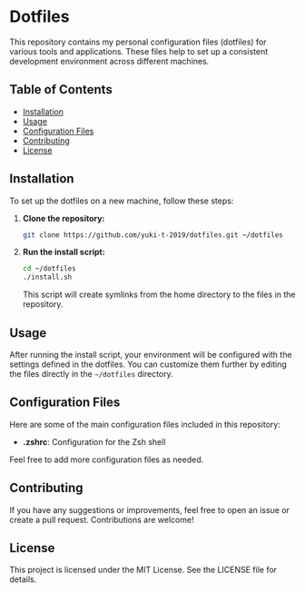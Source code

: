 # Dotfiles
This repository contains my personal configuration files (dotfiles) for various tools and applications. These files help to set up a consistent development environment across different machines.

## Table of Contents
- [Installation](#installation)
- [Usage](#usage)
- [Configuration Files](#configuration-files)
- [Contributing](#contributing)
- [License](#license)

## Installation
To set up the dotfiles on a new machine, follow these steps:

1. **Clone the repository:**
    ```sh
    git clone https://github.com/yuki-t-2019/dotfiles.git ~/dotfiles
    ```

2. **Run the install script:**
    ```sh
    cd ~/dotfiles
    ./install.sh
    ```

    This script will create symlinks from the home directory to the files in the repository.

## Usage
After running the install script, your environment will be configured with the settings defined in the dotfiles. You can customize them further by editing the files directly in the `~/dotfiles` directory.

## Configuration Files
Here are some of the main configuration files included in this repository:

- **.zshrc**: Configuration for the Zsh shell

Feel free to add more configuration files as needed.

## Contributing
If you have any suggestions or improvements, feel free to open an issue or create a pull request. Contributions are welcome!

## License
This project is licensed under the MIT License. See the LICENSE file for details.

